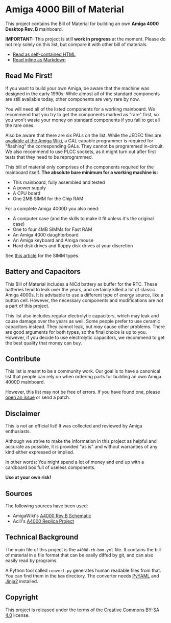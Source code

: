 # Amiga 4000 Bill of Material

This project contains the Bill of Material for building an own **Amiga 4000 Desktop Rev. B** mainboard.

**IMPORTANT:** This project is still **work in progress** at the moment. Please do not rely solely on this list, but compare it with other bill of materials.

* [Read as self-contained HTML](bom/a4000-bom.html)
* [Read inline as Markdown](bom/a4000-bom.md)

## Read Me First!

If you want to build your own Amiga, be aware that the machine was designed in the early 1990s. While almost all of the standard components are still available today, other components are very rare by now.

You will need all of the listed components for a working mainboard. We recommend that you try to get the components marked as "rare" first, so you won't waste your money on standard components if you fail to get all the rare ones.

Also be aware that there are six PALs on the list. While the JEDEC files are [available at the Amiga Wiki](http://www.amigawiki.de/doku.php?id=en:parts:pld_download#a4000), a GAL capable programmer is required for "flashing" the corresponding GALs. They cannot be programmed in-circuit. We also recommend to use PLCC sockets, as it might turn out after first tests that they need to be reprogrammed.

This bill of material only comprises of the components required for the mainboard itself. **The absolute bare minimum for a working machine is:**

* This mainboard, fully assembled and tested
* A power supply
* A CPU board
* One 2MB SIMM for the Chip RAM

For a complete Amiga 4000D you also need:

* A computer case (and the skills to make it fit unless it's the original case)
* One to four 4MB SIMMs for Fast RAM
* An Amiga 4000 daughterboard
* An Amiga keyboard and Amiga mouse
* Hard disk drives and floppy disk drives at your discretion

See [this article](http://amigadev.elowar.com/read/ADCD_2.1/AmigaMail_Vol2_guide/node0162.html) for the SIMM types.

## Battery and Capacitors

This Bill of Material includes a NiCd battery as buffer for the RTC. These batteries tend to leak over the years, and certainly killed a lot of classic Amiga 4000s. It is advisable to use a different type of energy source, like a button cell. However, the necessary components and modifications are *not* a part of this project.

This list also includes regular electrolytic capacitors, which may leak and cause damage over the years as well. Some people prefer to use ceramic capacitors instead. They cannot leak, but *may* cause other problems. There are good arguments for both types, so the final choice is up to you. However, if you decide to use electrolytic capacitors, we recommend to get the best quality that money can buy.

## Contribute

This list is meant to be a community work. Our goal is to have a canonical list that people can rely on when ordering parts for building an own Amiga 4000D mainboard.

However, this list may not be free of errors. If you have found one, please [open an issue](https://github.com/shred/a4000-bom/issues) or send a patch.

## Disclaimer

This is not an official list! It was collected and reviewed by Amiga enthusiasts.

Although we strive to make the information in this project as helpful and accurate as possible, it is provided "as is" and without warranties of any kind either expressed or implied.

In other words: You might spend a lot of money and end up with a cardboard box full of useless components.

**Use at your own risk!**

## Sources

The following sources have been used:

* AmigaWiki's [A4000 Rev B Schematic](http://www.amigawiki.de/dnl/schematics/A4000_Rb.pdf)
* Acill's [A4000 Replica Project](https://github.com/Acill/A4000RevB)

## Technical Background

The main file of this project is the `a4000-rb-bom.yml` file. It contains the bill of material in a file format that can be easily diffed by git, and can also easily read by programs.

A Python tool called `convert.py` generates human readable files from that. You can find them in the `bom` directory. The converter needs [PyYAML](https://pypi.org/project/PyYAML/) and [Jinja2](https://pypi.org/project/Jinja2/) installed.

## Copyright

This project is released under the terms of the [Creative Commons BY-SA 4.0](https://creativecommons.org/licenses/by-sa/4.0/) license.
